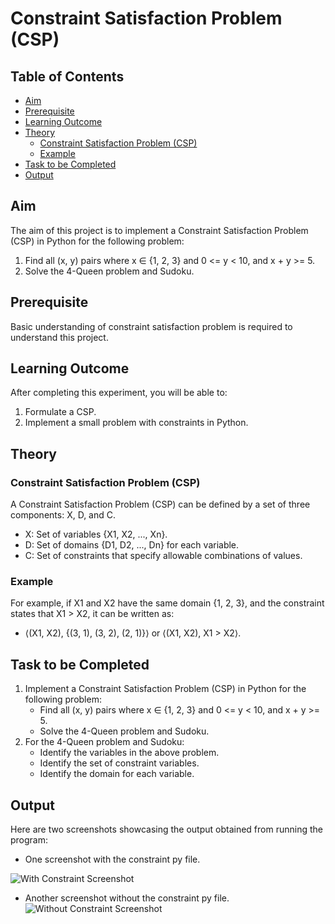 # Constraint Satisfaction Problem (CSP)

## Table of Contents
- [Aim](#aim)
- [Prerequisite](#prerequisite)
- [Learning Outcome](#learning-outcome)
- [Theory](#theory)
  - [Constraint Satisfaction Problem (CSP)](#constraint-satisfaction-problem-csp)
  - [Example](#example)
- [Task to be Completed](#task-to-be-completed)
- [Output](#output)

## Aim
The aim of this project is to implement a Constraint Satisfaction Problem (CSP) in Python for the following problem:
1. Find all (x, y) pairs where x ∈ {1, 2, 3} and 0 <= y < 10, and x + y >= 5.
2. Solve the 4-Queen problem and Sudoku.

## Prerequisite
Basic understanding of constraint satisfaction problem is required to understand this project.

## Learning Outcome
After completing this experiment, you will be able to:
1. Formulate a CSP.
2. Implement a small problem with constraints in Python.

## Theory

### Constraint Satisfaction Problem (CSP)
A Constraint Satisfaction Problem (CSP) can be defined by a set of three components: X, D, and C.
- X: Set of variables {X1, X2, ..., Xn}.
- D: Set of domains {D1, D2, ..., Dn} for each variable.
- C: Set of constraints that specify allowable combinations of values.

### Example
For example, if X1 and X2 have the same domain {1, 2, 3}, and the constraint states that X1 > X2, it can be written as:
- ⟨(X1, X2), {(3, 1), (3, 2), (2, 1)}⟩ or ⟨(X1, X2), X1 > X2⟩.

## Task to be Completed
1. Implement a Constraint Satisfaction Problem (CSP) in Python for the following problem:
   - Find all (x, y) pairs where x ∈ {1, 2, 3} and 0 <= y < 10, and x + y >= 5.
   - Solve the 4-Queen problem and Sudoku.
2. For the 4-Queen problem and Sudoku:
   - Identify the variables in the above problem.
   - Identify the set of constraint variables.
   - Identify the domain for each variable.

## Output
Here are two screenshots showcasing the output obtained from running the program:
- One screenshot with the constraint py file.

![With Constraint Screenshot](https://user-images.githubusercontent.com/57552973/209365275-848115ff-d33b-4516-98cb-6528f521cf79.png)
- Another screenshot without the constraint py file.
![Without Constraint Screenshot](https://user-images.githubusercontent.com/57552973/209365318-22501a53-ebab-4e04-b176-848413694c69.png)

